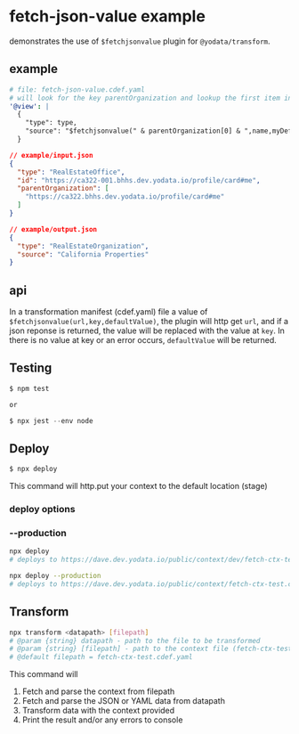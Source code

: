 # fetch-json-value example

demonstrates the use of `$fetchjsonvalue` plugin for `@yodata/transform`.

## example

```yaml
# file: fetch-json-value.cdef.yaml
# will look for the key parentOrganization and lookup the first item in the array.
'@view': |
  {
    "type": type,
    "source": "$fetchjsonvalue(" & parentOrganization[0] & ",name,myDefaultValue)"
  }
```

```json
// example/input.json
{
  "type": "RealEstateOffice",
  "id": "https://ca322-001.bhhs.dev.yodata.io/profile/card#me",
  "parentOrganization": [
  	"https://ca322.bhhs.dev.yodata.io/profile/card#me"
  ]
}
```

```json
// example/output.json
{
  "type": "RealEstateOrganization",
  "source": "California Properties"
}
```

## api

In a transformation manifest (cdef.yaml) file a value of `$fetchjsonvalue(url,key,defaultValue)`, the plugin will http get `url`, and if a json reponse is returned, the value will be replaced with the value at `key`.  In there is no value at key or an error occurs, `defaultValue` will be returned.

## Testing

```javascript
$ npm test

or

$ npx jest --env node
```

## Deploy

```sh
$ npx deploy
```

This command will http.put your context to the default location (stage)

### deploy options

### --production

```sh
npx deploy
# deploys to https://dave.dev.yodata.io/public/context/dev/fetch-ctx-test.cdef.yaml

npx deploy --production
# deploys to https://dave.dev.yodata.io/public/context/fetch-ctx-test.cdef.yaml

```

## Transform

```sh
npx transform <datapath> [filepath]
# @param {string} datapath - path to the file to be transformed
# @param {string} [filepath] - path to the context file (fetch-ctx-test.cdef.yaml)
# @default filepath = fetch-ctx-test.cdef.yaml
```

This command will

1. Fetch and parse the context from filepath
2. Fetch and parse the JSON or YAML data from datapath
3. Transform data with the context provided
4. Print the result and/or any errors to console

